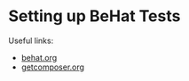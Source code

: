 Setting up BeHat Tests
======================

Useful links:

* [behat.org](http://behat.org)
* [getcomposer.org](http://composer.org)
